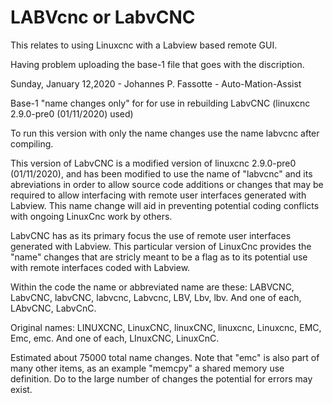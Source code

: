 # LABVcnc or LabvCNC 

This relates to using Linuxcnc with a Labview based remote GUI.

Having problem uploading the base-1 file that goes with the discription.

Sunday, January 12,2020 - Johannes P. Fassotte - Auto-Mation-Assist

Base-1 "name changes only" for for use in rebuilding
LabvCNC (linuxcnc 2.9.0-pre0 (01/11/2020) used)

To run this version with only the name changes use the name labvcnc after compiling.

This version of LabvCNC is a modified version of
linuxcnc 2.9.0-pre0 (01/11/2020), and has been modified to use the
name of "labvcnc" and its abreviations in order to allow source
code additions or changes that may be required to allow interfacing
with remote user interfaces generated with Labview. This name change
will aid in preventing potential coding conflicts with ongoing
LinuxCnc work by others.

LabvCNC has as its primary focus the use of remote user interfaces
generated with Labview. This particular version of LinuxCnc provides
the "name" changes that are stricly meant to be a flag as to its potential
use with remote interfaces coded with Labview.

Within the code the name or abbreviated name are these:
LABVCNC, LabvCNC, labvCNC, labvcnc, Labvcnc, LBV, Lbv, lbv.
And one of each, LAbvCNC, LabvCnC.

Original names:
LINUXCNC, LinuxCNC, linuxCNC, linuxcnc, Linuxcnc, EMC, Emc, emc.
And one of each, LInuxCNC, LinuxCnC.

Estimated about 75000 total name changes. Note that "emc"
is also part of many other items, as an example "memcpy" a shared
memory use definition. Do to the large number of changes the
potential for errors may exist. 

